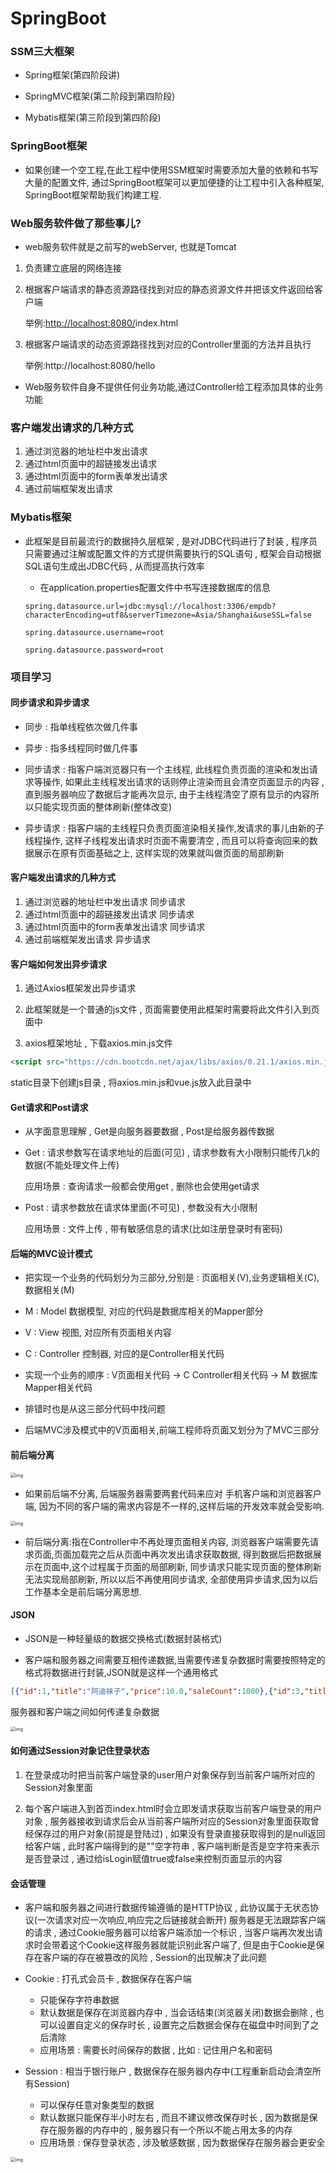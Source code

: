 # SpringBoot

### SSM三大框架

- Spring框架(第四阶段讲)

- SpringMVC框架(第二阶段到第四阶段)

- Mybatis框架(第三阶段到第四阶段)

### SpringBoot框架

- 如果创建一个空工程,在此工程中使用SSM框架时需要添加大量的依赖和书写大量的配置文件, 通过SpringBoot框架可以更加便捷的让工程中引入各种框架, SpringBoot框架帮助我们构建工程.

### Web服务软件做了那些事儿?

- web服务软件就是之前写的webServer, 也就是Tomcat

1. 负责建立底层的网络连接

2. 根据客户端请求的静态资源路径找到对应的静态资源文件并把该文件返回给客户端 

   举例:[http://localhost:8080/](http://localhost:8080/hello)index.html

3. 根据客户端请求的动态资源路径找到对应的Controller里面的方法并且执行

   举例:http://localhost:8080/hello

- Web服务软件自身不提供任何业务功能,通过Controller给工程添加具体的业务功能



### 客户端发出请求的几种方式

1. 通过浏览器的地址栏中发出请求
2. 通过html页面中的超链接发出请求
3. 通过html页面中的form表单发出请求
4. 通过前端框架发出请求




### Mybatis框架

- 此框架是目前最流行的数据持久层框架 , 是对JDBC代码进行了封装 , 程序员只需要通过注解或配置文件的方式提供需要执行的SQL语句 , 框架会自动根据SQL语句生成出JDBC代码 , 从而提高执行效率

  - 在application.properties配置文件中书写连接数据库的信息

  ```properties
  spring.datasource.url=jdbc:mysql://localhost:3306/empdb?characterEncoding=utf8&serverTimezone=Asia/Shanghai&useSSL=false
  
  spring.datasource.username=root
  
  spring.datasource.password=root
  ```

### 项目学习

#### 同步请求和异步请求

- 同步 : 指单线程依次做几件事 

- 异步 : 指多线程同时做几件事 

- 同步请求 : 指客户端浏览器只有一个主线程, 此线程负责页面的渲染和发出请求等操作, 如果此主线程发出请求的话则停止渲染而且会清空页面显示的内容 , 直到服务器响应了数据后才能再次显示, 由于主线程清空了原有显示的内容所以只能实现页面的整体刷新(整体改变) 

- 异步请求 : 指客户端的主线程只负责页面渲染相关操作,发请求的事儿由新的子线程操作, 这样子线程发出请求时页面不需要清空 , 而且可以将查询回来的数据展示在原有页面基础之上, 这样实现的效果就叫做页面的局部刷新

#### 客户端发出请求的几种方式

1. 通过浏览器的地址栏中发出请求   同步请求
2. 通过html页面中的超链接发出请求   同步请求
3. 通过html页面中的form表单发出请求   同步请求
4. 通过前端框架发出请求    异步请求





#### 客户端如何发出异步请求

1. 通过Axios框架发出异步请求

2. 此框架就是一个普通的js文件 , 页面需要使用此框架时需要将此文件引入到页面中

3. axios框架地址 , 下载axios.min.js文件  

 ```html
<script src="https://cdn.bootcdn.net/ajax/libs/axios/0.21.1/axios.min.js"></script>
 ```

static目录下创建js目录 , 将axios.min.js和vue.js放入此目录中

#### Get请求和Post请求

- 从字面意思理解 , Get是向服务器要数据 , Post是给服务器传数据  

- Get : 请求参数写在请求地址的后面(可见) , 请求参数有大小限制只能传几k的数据(不能处理文件上传)

  应用场景 :  查询请求一般都会使用get ,  删除也会使用get请求  

- Post : 请求参数放在请求体里面(不可见) , 参数没有大小限制

  应用场景 : 文件上传 , 带有敏感信息的请求(比如注册登录时有密码)



#### 后端的MVC设计模式

- 把实现一个业务的代码划分为三部分,分别是 : 页面相关(V),业务逻辑相关(C),数据相关(M)

- M : Model 数据模型, 对应的代码是数据库相关的Mapper部分

- V : View 视图, 对应所有页面相关内容

- C : Controller 控制器, 对应的是Controller相关代码

- 实现一个业务的顺序 : V页面相关代码 -> C Controller相关代码 -> M 数据库Mapper相关代码

- 排错时也是从这三部分代码中找问题

- 后端MVC涉及模式中的V页面相关,前端工程师将页面又划分为了MVC三部分 



#### 前后端分离

<img src="F:/BaiduNetdisk_Downloads/课程源码/javavn2206-master/06第三阶段笔记/06第三阶段笔记/企业微信截图_16700549171790.png" alt="img" style="zoom:50%;" />

- 如果前后端不分离, 后端服务器需要两套代码来应对 手机客户端和浏览器客户端, 因为不同的客户端的需求内容是不一样的,这样后端的开发效率就会受影响. 

<img src="F:/BaiduNetdisk_Downloads/课程源码/javavn2206-master/06第三阶段笔记/06第三阶段笔记/企业微信截图_16700549479941.png" alt="img" style="zoom:50%;" />

- 前后端分离:指在Controller中不再处理页面相关内容, 浏览器客户端需要先请求页面,页面加载完之后从页面中再次发出请求获取数据, 得到数据后把数据展示在页面中,这个过程属于页面的局部刷新, 同步请求只能实现页面的整体刷新无法实现局部刷新, 所以以后不再使用同步请求, 全部使用异步请求,因为以后工作基本全是前后端分离思想.  

#### JSON

- JSON是一种轻量级的数据交换格式(数据封装格式)

- 客户端和服务器之间需要互相传递数据,当需要传递复杂数据时需要按照特定的格式将数据进行封装,JSON就是这样一个通用格式

 ```json
[{"id":1,"title":"阿迪袜子","price":10.0,"saleCount":1000},{"id":3,"title":"裤子","price":50.0,"saleCount":400},{"id":4,"title":"袜子","price":5.0,"saleCount":100}]
 ```



服务器和客户端之间如何传递复杂数据

 <img src="F:/BaiduNetdisk_Downloads/课程源码/javavn2206-master/06第三阶段笔记/06第三阶段笔记/企业微信截图_16702397894851.png" alt="img" style="zoom:50%;" />

#### 如何通过Session对象记住登录状态

1. 在登录成功时把当前客户端登录的user用户对象保存到当前客户端所对应的Session对象里面

2. 每个客户端进入到首页index.html时会立即发请求获取当前客户端登录的用户对象 , 服务器接收到请求后会从当前客户端所对应的Session对象里面获取曾经保存过的用户对象(前提是登陆过) , 如果没有登录直接获取得到的是null返回给客户端 , 此时客户端得到的是""空字符串 , 客户端判断是否是空字符来表示是否登录过 , 通过给isLogin赋值true或false来控制页面显示的内容



#### 会话管理

- 客户端和服务器之间进行数据传输遵循的是HTTP协议 , 此协议属于无状态协议(一次请求对应一次响应,响应完之后链接就会断开) 服务器是无法跟踪客户端的请求 , 通过Cookie服务器可以给客户端添加一个标识 , 当客户端再次发出请求时会带着这个Cookie这样服务器就能识别此客户端了, 但是由于Cookie是保存在客户端的存在被篡改的风险 , Session的出现解决了此问题

- Cookie : 打孔式会员卡 , 数据保存在客户端
  - 只能保存字符串数据
  - 默认数据是保存在浏览器内存中 , 当会话结束(浏览器关闭)数据会删除 , 也可以设置自定义的保存时长 , 设置完之后数据会保存在磁盘中时间到了之后清除
  - 应用场景 : 需要长时间保存的数据 , 比如 : 记住用户名和密码

- Session : 相当于银行账户 , 数据保存在服务器内存中(工程重新启动会清空所有Session)
  - 可以保存任意对象类型的数据
  - 默认数据只能保存半小时左右 , 而且不建议修改保存时长 , 因为数据是保存在服务器的内存中的 , 服务器只有一个所以不能占用太多的内存
  - 应用场景 : 保存登录状态 , 涉及敏感数据 , 因为数据保存在服务器会更安全

 <img src="F:/BaiduNetdisk_Downloads/课程源码/javavn2206-master/06第三阶段笔记/06第三阶段笔记/企业微信截图_16705848965284.png" alt="img" style="zoom: 50%;" />